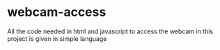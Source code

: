 # webcam-access
All the code needed in html and javascript to access the webcam in this project is given in simple language
